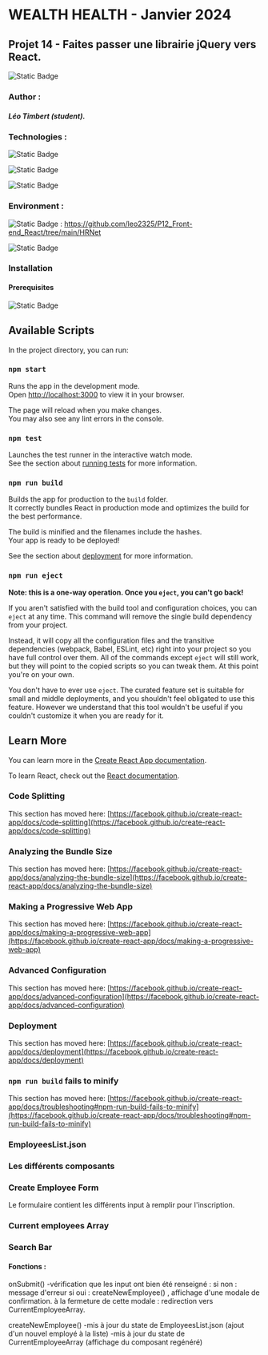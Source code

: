 # WEALTH HEALTH - Janvier 2024
## Projet 14 - Faites passer une librairie jQuery vers React. 
![Static Badge](https://img.shields.io/badge/Openclassrooms-8A2BE2)


### Author : 
##### Léo Timbert (student).


### Technologies :
![Static Badge](https://img.shields.io/badge/Made%20with-Javascript-green)

![Static Badge](https://img.shields.io/badge/react%2018.2.0-blue)

![Static Badge](https://img.shields.io/badge/redux%205.0.1-lightblue)


### Environment :
![Static Badge](https://img.shields.io/badge/Github-lightgrey) : https://github.com/leo2325/P12_Front-end_React/tree/main/HRNet

![Static Badge](https://img.shields.io/badge/recommended%20editor-VS%20Code-white)


### Installation
#### Prerequisites
![Static Badge](https://img.shields.io/badge/npm-v%209.5.0-white)




## Available Scripts

In the project directory, you can run:

### `npm start`

Runs the app in the development mode.\
Open [http://localhost:3000](http://localhost:3000) to view it in your browser.

The page will reload when you make changes.\
You may also see any lint errors in the console.

### `npm test`

Launches the test runner in the interactive watch mode.\
See the section about [running tests](https://facebook.github.io/create-react-app/docs/running-tests) for more information.

### `npm run build`

Builds the app for production to the `build` folder.\
It correctly bundles React in production mode and optimizes the build for the best performance.

The build is minified and the filenames include the hashes.\
Your app is ready to be deployed!

See the section about [deployment](https://facebook.github.io/create-react-app/docs/deployment) for more information.

### `npm run eject`

**Note: this is a one-way operation. Once you `eject`, you can't go back!**

If you aren't satisfied with the build tool and configuration choices, you can `eject` at any time. This command will remove the single build dependency from your project.

Instead, it will copy all the configuration files and the transitive dependencies (webpack, Babel, ESLint, etc) right into your project so you have full control over them. All of the commands except `eject` will still work, but they will point to the copied scripts so you can tweak them. At this point you're on your own.

You don't have to ever use `eject`. The curated feature set is suitable for small and middle deployments, and you shouldn't feel obligated to use this feature. However we understand that this tool wouldn't be useful if you couldn't customize it when you are ready for it.

## Learn More

You can learn more in the [Create React App documentation](https://facebook.github.io/create-react-app/docs/getting-started).

To learn React, check out the [React documentation](https://reactjs.org/).

### Code Splitting

This section has moved here: [https://facebook.github.io/create-react-app/docs/code-splitting](https://facebook.github.io/create-react-app/docs/code-splitting)

### Analyzing the Bundle Size

This section has moved here: [https://facebook.github.io/create-react-app/docs/analyzing-the-bundle-size](https://facebook.github.io/create-react-app/docs/analyzing-the-bundle-size)

### Making a Progressive Web App

This section has moved here: [https://facebook.github.io/create-react-app/docs/making-a-progressive-web-app](https://facebook.github.io/create-react-app/docs/making-a-progressive-web-app)

### Advanced Configuration

This section has moved here: [https://facebook.github.io/create-react-app/docs/advanced-configuration](https://facebook.github.io/create-react-app/docs/advanced-configuration)

### Deployment

This section has moved here: [https://facebook.github.io/create-react-app/docs/deployment](https://facebook.github.io/create-react-app/docs/deployment)

### `npm run build` fails to minify

This section has moved here: [https://facebook.github.io/create-react-app/docs/troubleshooting#npm-run-build-fails-to-minify](https://facebook.github.io/create-react-app/docs/troubleshooting#npm-run-build-fails-to-minify)




















### EmployeesList.json

### Les différents composants

### Create Employee Form

Le formulaire contient les différents input à remplir pour l'inscription.

### Current employees Array

### Search Bar


#### Fonctions : 

onSubmit()
    -vérification que les input ont bien été renseigné : 
        si non : message d'erreur
        si oui : createNewEmployee() , affichage d'une modale de confirmation.
            à la fermeture de cette modale : redirection vers CurrentEmployeeArray.

createNewEmployee()
    -mis à jour du state de EmployeesList.json (ajout d'un nouvel employé à la liste)
    -mis à jour du state de CurrentEmployeeArray (affichage du composant regénéré)